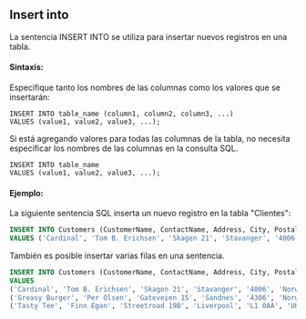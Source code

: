 ## Insert into

La sentencia INSERT INTO se utiliza para insertar nuevos registros en una tabla.

#### Sintaxis:

Especifique tanto los nombres de las columnas como los valores que se insertarán:

```ssh
INSERT INTO table_name (column1, column2, column3, ...)
VALUES (value1, value2, value3, ...);
```

Si está agregando valores para todas las columnas de la tabla, no necesita especificar los nombres de las columnas en la consulta SQL.

```ssh
INSERT INTO table_name
VALUES (value1, value2, value3, ...);
```
#### Ejemplo:
 
La siguiente sentencia SQL inserta un nuevo registro en la tabla "Clientes":

```sql
INSERT INTO Customers (CustomerName, ContactName, Address, City, PostalCode, Country)
VALUES ('Cardinal', 'Tom B. Erichsen', 'Skagen 21', 'Stavanger', '4006', 'Norway');
```

También es posible insertar varias filas en una sentencia.

```sql
INSERT INTO Customers (CustomerName, ContactName, Address, City, PostalCode, Country)
VALUES
('Cardinal', 'Tom B. Erichsen', 'Skagen 21', 'Stavanger', '4006', 'Norway'),
('Greasy Burger', 'Per Olsen', 'Gateveien 15', 'Sandnes', '4306', 'Norway'),
('Tasty Tee', 'Finn Egan', 'Streetroad 19B', 'Liverpool', 'L1 0AA', 'UK');
```